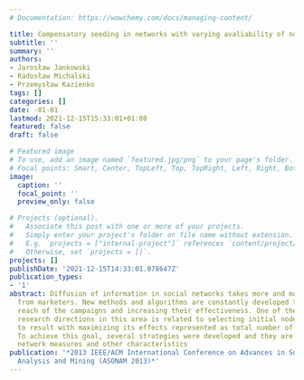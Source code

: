```yaml
---
# Documentation: https://wowchemy.com/docs/managing-content/

title: Compensatory seeding in networks with varying avaliability of nodes
subtitle: ''
summary: ''
authors:
- Jarosław Jankowski
- Radosław Michalski
- Przemysław Kazienko
tags: []
categories: []
date: -01-01
lastmod: 2021-12-15T15:33:01+01:00
featured: false
draft: false

# Featured image
# To use, add an image named `featured.jpg/png` to your page's folder.
# Focal points: Smart, Center, TopLeft, Top, TopRight, Left, Right, BottomLeft, Bottom, BottomRight.
image:
  caption: ''
  focal_point: ''
  preview_only: false

# Projects (optional).
#   Associate this post with one or more of your projects.
#   Simply enter your project's folder or file name without extension.
#   E.g. `projects = ["internal-project"]` references `content/project/deep-learning/index.md`.
#   Otherwise, set `projects = []`.
projects: []
publishDate: '2021-12-15T14:33:01.078647Z'
publication_types:
- '1'
abstract: Diffusion of information in social networks takes more and more attention
  from marketers. New methods and algorithms are constantly developed towards maximizing
  reach of the campaigns and increasing their effectiveness. One of the important
  research directions in this area is related to selecting initial nodes of the campaign
  to result with maximizing its effects represented as total number of infections.
  To achieve this goal, several strategies were developed and they are based on different
  network measures and other characteristics
publication: '*2013 IEEE/ACM International Conference on Advances in Social Networks
  Analysis and Mining (ASONAM 2013)*'
---
```

